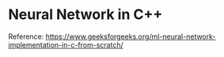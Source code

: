# Neural Network in C++
Reference: https://www.geeksforgeeks.org/ml-neural-network-implementation-in-c-from-scratch/